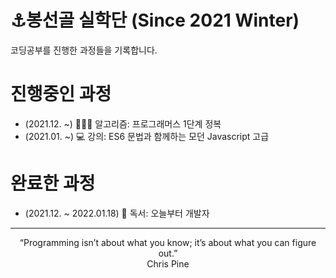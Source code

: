 # ⚓봉선골 실학단 (Since 2021 Winter)

코딩공부를 진행한 과정들을 기록합니다.

# 진행중인 과정

-   (2021.12. ~) 👩🏻‍💻 알고리즘: 프로그래머스 1단계 정복
-   (2021.01. ~) 💻 강의: ES6 문법과 함께하는 모던 Javascript 고급

# 완료한 과정

-   (2021.12. ~ 2022.01.18) 📕 독서: 오늘부터 개발자

---

<p align="center">“Programming isn’t about what you know; it’s about what you can figure out.”<br>Chris Pine</p>
